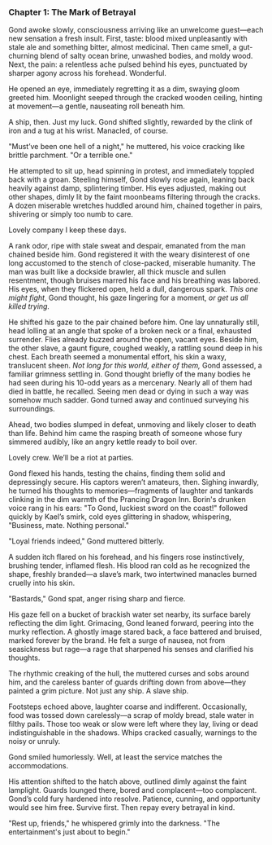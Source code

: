 ### Chapter 1: The Mark of Betrayal

Gond awoke slowly, consciousness arriving like an unwelcome guest—each new sensation a fresh insult. First, taste: blood mixed unpleasantly with stale ale and something bitter, almost medicinal. Then came smell, a gut-churning blend of salty ocean brine, unwashed bodies, and moldy wood. Next, the pain: a relentless ache pulsed behind his eyes, punctuated by sharper agony across his forehead. Wonderful.

He opened an eye, immediately regretting it as a dim, swaying gloom greeted him. Moonlight seeped through the cracked wooden ceiling, hinting at movement—a gentle, nauseating roll beneath him.

A ship, then. Just my luck. Gond shifted slightly, rewarded by the clink of iron and a tug at his wrist. Manacled, of course.

"Must’ve been one hell of a night," he muttered, his voice cracking like brittle parchment. "Or a terrible one."

He attempted to sit up, head spinning in protest, and immediately toppled back with a groan. Steeling himself, Gond slowly rose again, leaning back heavily against damp, splintering timber. His eyes adjusted, making out other shapes, dimly lit by the faint moonbeams filtering through the cracks. A dozen miserable wretches huddled around him, chained together in pairs, shivering or simply too numb to care.

Lovely company I keep these days.

A rank odor, ripe with stale sweat and despair, emanated from the man chained beside him. Gond registered it with the weary disinterest of one long accustomed to the stench of close-packed, miserable humanity. The man was built like a dockside brawler, all thick muscle and sullen resentment, though bruises marred his face and his breathing was labored. His eyes, when they flickered open, held a dull, dangerous spark. *This one might fight*, Gond thought, his gaze lingering for a moment, *or get us all killed trying.*

He shifted his gaze to the pair chained before him. One lay unnaturally still, head lolling at an angle that spoke of a broken neck or a final, exhausted surrender. Flies already buzzed around the open, vacant eyes. Beside him, the other slave, a gaunt figure, coughed weakly, a rattling sound deep in his chest. Each breath seemed a monumental effort, his skin a waxy, translucent sheen. *Not long for this world, either of them,* Gond assessed, a familiar grimness settling in. Gond thought briefly of the many bodies he had seen during his 10-odd years as a mercenary. Nearly all of them had died in battle, he recalled. Seeing men dead or dying in such a way was somehow much sadder. Gond turned away and continued surveying his surroundings.

Ahead, two bodies slumped in defeat, unmoving and likely closer to death than life. Behind him came the rasping breath of someone whose fury simmered audibly, like an angry kettle ready to boil over.

Lovely crew. We’ll be a riot at parties.

Gond flexed his hands, testing the chains, finding them solid and depressingly secure. His captors weren’t amateurs, then. Sighing inwardly, he turned his thoughts to memories—fragments of laughter and tankards clinking in the dim warmth of the Prancing Dragon Inn. Borin's drunken voice rang in his ears: "To Gond, luckiest sword on the coast!" followed quickly by Kael’s smirk, cold eyes glittering in shadow, whispering, "Business, mate. Nothing personal."

"Loyal friends indeed," Gond muttered bitterly.

A sudden itch flared on his forehead, and his fingers rose instinctively, brushing tender, inflamed flesh. His blood ran cold as he recognized the shape, freshly branded—a slave’s mark, two intertwined manacles burned cruelly into his skin.

"Bastards," Gond spat, anger rising sharp and fierce.

His gaze fell on a bucket of brackish water set nearby, its surface barely reflecting the dim light. Grimacing, Gond leaned forward, peering into the murky reflection. A ghostly image stared back, a face battered and bruised, marked forever by the brand. He felt a surge of nausea, not from seasickness but rage—a rage that sharpened his senses and clarified his thoughts.

The rhythmic creaking of the hull, the muttered curses and sobs around him, and the careless banter of guards drifting down from above—they painted a grim picture. Not just any ship. A slave ship.

Footsteps echoed above, laughter coarse and indifferent. Occasionally, food was tossed down carelessly—a scrap of moldy bread, stale water in filthy pails. Those too weak or slow were left where they lay, living or dead indistinguishable in the shadows. Whips cracked casually, warnings to the noisy or unruly.

Gond smiled humorlessly. Well, at least the service matches the accommodations.

His attention shifted to the hatch above, outlined dimly against the faint lamplight. Guards lounged there, bored and complacent—too complacent. Gond’s cold fury hardened into resolve. Patience, cunning, and opportunity would see him free. Survive first. Then repay every betrayal in kind.

"Rest up, friends," he whispered grimly into the darkness. "The entertainment's just about to begin."
